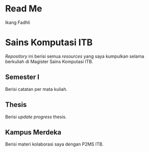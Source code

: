 Read Me
================
Ikang Fadhli

# Sains Komputasi ITB

*Repository* ini berisi semua *resources* yang saya kumpulkan selama
berkuliah di Magister Sains Komputasi ITB.

## Semester I

Berisi catatan per mata kuliah.

## Thesis

Berisi *update progress* thesis.

## Kampus Merdeka

Berisi materi kolaborasi saya dengan P2MS ITB.
